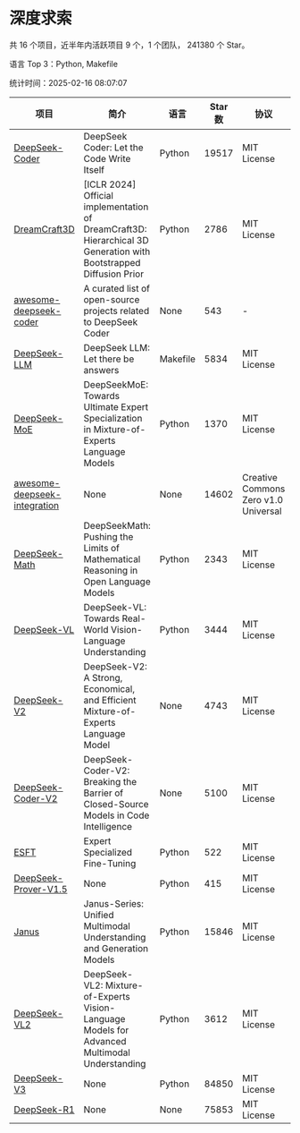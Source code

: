 # 深度求索

共 16 个项目，近半年内活跃项目 9 个，1 个团队， 241380 个 Star。

语言 Top 3：Python, Makefile

统计时间：2025-02-16 08:07:07

| 项目 | 简介 | 语言 | Star 数 | 协议 | 创建时间 | 最后更新时间 | 最后提交时间 |
| --- | --- | --- | --- | --- | --- | --- | --- |
| [DeepSeek-Coder](https://github.com/deepseek-ai/DeepSeek-Coder) | DeepSeek Coder: Let the Code Write Itself | Python | 19517 | MIT License | 2023-10-20 | 2025-02-16 | 2024-05-21 |
| [DreamCraft3D](https://github.com/deepseek-ai/DreamCraft3D) | [ICLR 2024] Official implementation of DreamCraft3D: Hierarchical 3D Generation with Bootstrapped Diffusion Prior | Python | 2786 | MIT License | 2023-10-23 | 2025-02-15 | 2024-08-21 |
| [awesome-deepseek-coder](https://github.com/deepseek-ai/awesome-deepseek-coder) | A curated list of open-source projects related to DeepSeek Coder | None | 543 | - | 2023-11-06 | 2025-02-16 | 2024-04-03 |
| [DeepSeek-LLM](https://github.com/deepseek-ai/DeepSeek-LLM) | DeepSeek LLM: Let there be answers | Makefile | 5834 | MIT License | 2023-11-29 | 2025-02-16 | 2024-02-04 |
| [DeepSeek-MoE](https://github.com/deepseek-ai/DeepSeek-MoE) | DeepSeekMoE: Towards Ultimate Expert Specialization in Mixture-of-Experts Language Models | Python | 1370 | MIT License | 2024-01-02 | 2025-02-15 | 2024-01-16 |
| [awesome-deepseek-integration](https://github.com/deepseek-ai/awesome-deepseek-integration) | None | None | 14602 | Creative Commons Zero v1.0 Universal | 2024-01-11 | 2025-02-16 | 2025-02-08 |
| [DeepSeek-Math](https://github.com/deepseek-ai/DeepSeek-Math) | DeepSeekMath: Pushing the Limits of Mathematical Reasoning in Open Language Models | Python | 2343 | MIT License | 2024-02-05 | 2025-02-16 | 2024-04-15 |
| [DeepSeek-VL](https://github.com/deepseek-ai/DeepSeek-VL) | DeepSeek-VL: Towards Real-World Vision-Language Understanding | Python | 3444 | MIT License | 2024-03-07 | 2025-02-16 | 2024-04-24 |
| [DeepSeek-V2](https://github.com/deepseek-ai/DeepSeek-V2) | DeepSeek-V2: A Strong, Economical, and Efficient Mixture-of-Experts Language Model | None | 4743 | MIT License | 2024-04-22 | 2025-02-16 | 2024-09-25 |
| [DeepSeek-Coder-V2](https://github.com/deepseek-ai/DeepSeek-Coder-V2) | DeepSeek-Coder-V2: Breaking the Barrier of Closed-Source Models in Code Intelligence | None | 5100 | MIT License | 2024-06-14 | 2025-02-16 | 2024-09-24 |
| [ESFT](https://github.com/deepseek-ai/ESFT) | Expert Specialized Fine-Tuning | Python | 522 | MIT License | 2024-07-04 | 2025-02-15 | 2024-09-22 |
| [DeepSeek-Prover-V1.5](https://github.com/deepseek-ai/DeepSeek-Prover-V1.5) | None | Python | 415 | MIT License | 2024-08-15 | 2025-02-15 | 2024-08-16 |
| [Janus](https://github.com/deepseek-ai/Janus) | Janus-Series: Unified Multimodal Understanding and Generation Models | Python | 15846 | MIT License | 2024-10-18 | 2025-02-16 | 2025-02-01 |
| [DeepSeek-VL2](https://github.com/deepseek-ai/DeepSeek-VL2) | DeepSeek-VL2: Mixture-of-Experts Vision-Language Models for Advanced Multimodal Understanding | Python | 3612 | MIT License | 2024-12-13 | 2025-02-16 | 2025-02-09 |
| [DeepSeek-V3](https://github.com/deepseek-ai/DeepSeek-V3) | None | Python | 84850 | MIT License | 2024-12-26 | 2025-02-16 | 2025-02-14 |
| [DeepSeek-R1](https://github.com/deepseek-ai/DeepSeek-R1) | None | None | 75853 | MIT License | 2025-01-20 | 2025-02-16 | 2025-02-14 |
